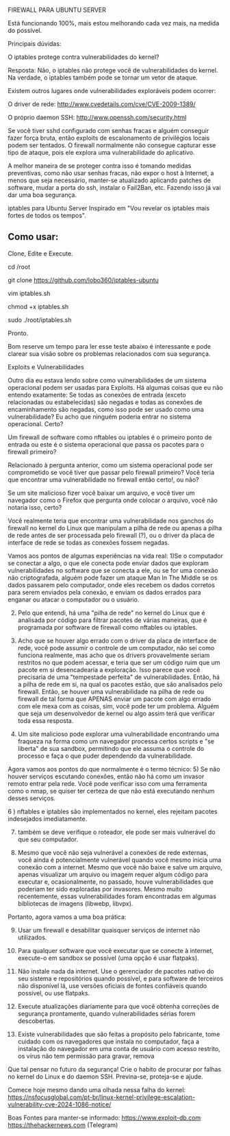FIREWALL PARA UBUNTU SERVER

Está funcionando 100%, mais estou melhorando cada vez mais, na medida do possível.

Principais dúvidas:

O iptables protege contra vulnerabilidades do kernel?

Resposta: Não, o iptables não protege você de vulnerabilidades do kernel. Na verdade, o iptables também pode se tornar um vetor de ataque.

Existem outros lugares onde vulnerabilidades exploráveis ​​podem ocorrer:

O driver de rede: http://www.cvedetails.com/cve/CVE-2009-1389/

O próprio daemon SSH: http://www.openssh.com/security.html

Se você tiver sshd configurado com senhas fracas e alguém conseguir fazer força bruta, então exploits de escalonamento de privilégios locais podem ser tentados. O firewall normalmente não consegue capturar esse tipo de ataque, pois ele explora uma vulnerabilidade do aplicativo.

A melhor maneira de se proteger contra isso é tomando medidas preventivas, como não usar senhas fracas, não expor o host à Internet, a menos que seja necessário, manter-se atualizado aplicando patches de software, mudar a porta do ssh, instalar o Fail2Ban, etc. Fazendo isso já vai dar uma boa segurança.

iptables para Ubuntu Server Inspirado em "Vou revelar os iptables mais fortes de todos os tempos".

Como usar:
----
Clone, Edite e Execute.

cd /root

git clone https://github.com/lobo360/iptables-ubuntu

vim iptables.sh

chmod +x iptables.sh

sudo ./root/iptables.sh

Pronto.


Bom reserve um tempo para ler esse teste abaixo é interessante e pode clarear sua visão sobre os problemas relacionados com sua segurança.

Exploits e Vulnerabilidades

Outro dia eu estava lendo sobre como vulnerabilidades de um sistema operacional podem ser usadas para Exploits.
Há algumas coisas que eu não entendo exatamente:
Se todas as conexões de entrada (exceto relacionadas ou estabelecidas) são negadas e todas as conexões de encaminhamento são negadas, como isso pode ser usado como uma vulnerabilidade? Eu acho que ninguém poderia entrar no sistema operacional. Certo?

Um firewall de software como nftables ou iptables é o primeiro ponto de entrada ou este é o sistema operacional que passa os pacotes para o firewall primeiro?

Relacionado à pergunta anterior, como um sistema operacional pode ser comprometido se você tiver que passar pelo firewall primeiro? Você teria que encontrar uma vulnerabilidade no firewall então certo!, ou não?

Se um site malicioso fizer você baixar um arquivo, e você tiver um navegador como o Firefox que pergunta onde colocar o arquivo, você não notaria isso, certo?

Você realmente teria que encontrar uma vulnerabilidade nos ganchos do firewall no kernel do Linux que manipulam a pilha de rede ou apenas a pilha de rede antes de ser processada pelo firewall (?), ou o driver da placa de interface de rede se todas as conexões fossem negadas.

Vamos aos pontos de algumas experiências na vida real:
1)Se o computador se conectar a algo, o que ele conecta pode enviar dados que exploram vulnerabilidades no software que se conecta a ele, ou se for uma conexão não criptografada, alguém pode fazer um ataque Man In The Middle se os dados passarem pelo computador, onde eles recebem os dados corretos para serem enviados pela conexão, e enviam os dados errados para enganar ou atacar o computador ou o usuário.

2) Pelo que entendi, há uma "pilha de rede" no kernel do Linux que é analisada por código para filtrar pacotes de várias maneiras, que é programada por software de firewall como nftables ou iptables.

3) Acho que se houver algo errado com o driver da placa de interface de rede, você pode assumir o controle de um computador, não sei como funciona realmente, mas acho que os drivers provavelmente seriam restritos no que podem acessar, e teria que ser um código ruim que um pacote em si desencadearia a exploração. Isso parece que você precisaria de uma "tempestade perfeita" de vulnerabilidades. Então, há a pilha de rede em si, na qual os pacotes estão, que são analisados pelo firewall. Então, se houver uma vulnerabilidade na pilha de rede ou firewall de tal forma que APENAS enviar um pacote com algo errado com ele mexa com as coisas, sim, você pode ter um problema. Alguém que seja um desenvolvedor de kernel ou algo assim terá que verificar toda essa resposta.

4) Um site malicioso pode explorar uma vulnerabilidade encontrando uma fraqueza na forma como um navegador processa certos scripts e "se liberta" de sua sandbox, permitindo que ele assuma o controle do processo e faça o que puder dependendo da vulnerabilidade.

Agora vamos aos pontos do que normalmente é o termo técnico:
5) Se não houver serviços escutando conexões, então não há como um invasor remoto entrar pela rede. Você pode verificar isso com uma ferramenta como o nmap, se quiser ter certeza de que não está executando nenhum desses serviços.

6 ) nftables e iptables são implementados no kernel, eles rejeitam pacotes indesejados imediatamente.

7) também se deve verifique o roteador, ele pode ser mais vulnerável do que seu computador.

8) Mesmo que você não seja vulnerável a conexões de rede externas, você ainda é potencialmente vulnerável quando você mesmo inicia uma conexão com a internet. Mesmo que você não baixe e salve um arquivo, apenas visualizar um arquivo ou imagem requer algum código para executar e, ocasionalmente, no passado, houve vulnerabilidades que poderiam ter sido exploradas por invasores. Mesmo muito recentemente, essas vulnerabilidades foram encontradas em algumas bibliotecas de imagens (libwebp, libvpx).

Portanto, agora vamos a uma boa prática:

9) Usar um firewall e desabilitar quaisquer serviços de internet não utilizados.

10) Para qualquer software que você executar que se conecte à internet, execute-o em sandbox se possível (uma opção é usar flatpaks).

11) Não instale nada da internet. Use o gerenciador de pacotes nativo do seu sistema e repositórios quando possível, e para software de terceiros não disponível lá, use versões oficiais de fontes confiáveis quando possível, ou use flatpaks.

12) Execute atualizações diariamente para que você obtenha correções de segurança prontamente, quando vulnerabilidades sérias forem descobertas. 

13) Existe vulnerabilidades que são feitas a propósito pelo fabricante, tome cuidado com os navegadores que instala no computador, faça a instalação do navegador em uma conta de usuário com acesso restrito, os vírus não tem permissão para gravar, remova

Que tal pensar no futuro da segurança! Crie o habito de procurar por falhas no kernel do Linux e do daemon SSH. Previna-se, proteja-se e ajude.

Comece hoje mesmo dando uma olhada nessa falha do kernel:
https://nsfocusglobal.com/pt-br/linux-kernel-privilege-escalation-vulnerability-cve-2024-1086-notice/

Boas Fontes para manter-se informado: 
https://www.exploit-db.com
https://thehackernews.com (Telegram)



